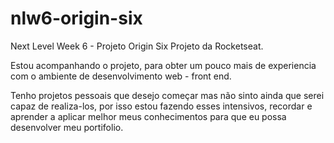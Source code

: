 # nlw6-origin-six

Next Level Week 6 - Projeto Origin Six
Projeto da Rocketseat.

Estou acompanhando o projeto, para obter um pouco mais de experiencia com o ambiente de desenvolvimento web - front end.

Tenho projetos pessoais que desejo começar mas não sinto ainda que serei capaz de realiza-los, por isso estou fazendo esses intensivos, recordar e aprender a aplicar melhor meus conhecimentos para que eu possa desenvolver meu portifolio.
